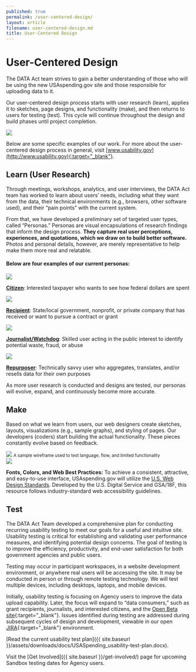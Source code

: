 ```yaml
---
published: true
permalink: /user-centered-design/
layout: article
filename: user-centered-design.md
title: User-Centered Design
---
```



# User-Centered Design

The DATA Act team strives to gain a better understanding of those who will be using the new USAspending.gov site and those responsible for uploading data to it.

<!-- this is a test comment -->

Our user-centered design process starts with user research (learn), applies it to sketches, page designs, and functionality (make), and then returns to users for testing (test). This cycle will continue throughout the design and build phases until project completion.


<img class="learn-test-make" src="{{ site.baseurl }}/assets/graphics/learn-test-make.svg">


Below are some specific examples of our work.  For more about the user-centered design process in general, visit [www.usability.gov](http://www.usability.gov){:target="_blank"}.


## Learn (User Research)

Through meetings, workshops, analytics, and user interviews, the DATA Act team has worked to learn about users’ needs, including what they want from the data, their technical environments (e.g., browsers, other software used), and their “pain points” with the current system. 

From that, we have developed a preliminary set of targeted user types, called “Personas.” Personas are visual encapsulations of research findings that inform the design process. **They capture real user perceptions, experiences, and quotations, which we draw on to build better software.** Photos and personal details, however, are merely representative to help make them more real and relatable.

#### Below are four examples of our current personas:

<div class="row">
    <div class="col-md-6 persona-block">
        <div class="cell">
            <img src="{{ site.baseurl }}/assets/img/user_personas/citizen_mug.jpg" class="img-responsive img-circle">
        </div>
        <p><a href="{{ site.baseurl }}/assets/downloads/user_personas/Citizen_user_persona.pdf" target='_blank'><strong>Citizen</strong></a>: Interested taxpayer who wants to see how federal dollars are spent</p>
    </div>
    <div class="col-md-6 persona-block">
        <div class="cell">
            <img src="{{ site.baseurl }}/assets/img/user_personas/recipient_mug.jpg" class="img-responsive img-circle">
        </div>
        <p><a href="{{ site.baseurl }}/assets/downloads/user_personas/Recipient_user_persona.pdf" target='_blank'><strong>Recipient</strong></a>: State/local government, nonprofit, or private company that has received or want to pursue a contract or grant</p>
    </div>
</div>

<div class="row">
    <div class="col-md-6 persona-block">
        <div class="cell">
            <img src="{{ site.baseurl }}/assets/img/user_personas/journalist_mug.jpg" class="img-responsive img-circle">
        </div>
        <p><a href="{{ site.baseurl }}/assets/downloads/user_personas/Journalist_user_persona.pdf" target='_blank'><strong>Journalist/Watchdog</strong></a>: Skilled user acting in the public interest to identify potential waste, fraud, or abuse</p>
    </div>
    <div class="col-md-6 persona-block">
        <div class="cell">
            <img src="{{ site.baseurl }}/assets/img/user_personas/repurposer_mug.jpg" class="img-responsive img-circle">
        </div>
        <p><a href="{{ site.baseurl }}/assets/downloads/user_personas/Repurposer_user_persona.pdf" target='_blank'><strong>Repurposer</strong></a>: Technically savvy user who aggregates, translates, and/or resells data for their own purposes</p>
    </div>
</div>

As more user research is conducted and designs are tested, our personas will evolve, expand, and continuously become more accurate.


## Make


<div class="row">
    <div class="col-md-8">
        <p>Based on what we learn from users, our web designers create sketches, layouts, visualizations (e.g., sample graphs), and styling of pages. Our developers (coders) start building the actual functionality. These pieces constantly evolve based on feedback.</p>
        <img src="{{ site.baseurl }}/assets/img/wire-example.jpg" class="img-responsive center-block">
        <small class='text-center center-block'>A sample wireframe used to test language, flow, and limited functionality</small>
    </div>
    <div class="col-md-4 alert-block">
    	<img src="{{ site.baseurl }}/assets/img/18f_style.jpg" class="pull-left">
    	<p><strong>Fonts, Colors, and Web Best Practices:</strong> To achieve a consistent, attractive, and easy-to-use interface, USAspending.gov will utilize the <a href='https://playbook.cio.gov/designstandards/' target="_blank">U.S. Web Design Standards</a>. Developed by the U.S. Digital Service and GSA/18F, this resource follows industry-standard web accessibility guidelines.</p>
    </div>
</div>



## Test

The DATA Act Team developed a comprehensive plan for conducting recurring usability testing to meet our goals for a useful and intuitive site. Usability testing is critical for establishing and validating user performance measures, and identifying potential design concerns. The goal of testing is to improve the efficiency, productivity, and end-user satisfaction for both government agencies and public users.

Testing may occur in participant workspaces, in a website development environment, or anywhere real users will be accessing the site. It may be conducted in person or through remote testing technology.  We will test multiple devices, including desktops, laptops, and mobile devices.

Initially, usability testing is focusing on Agency users to improve the data upload capability. Later, the focus will expand to “data consumers,” such as grant recipients, journalists, and interested citizens, and the [Open Beta site](https://openbeta.usaspending.gov/){:target="_blank"}. Issues identified during testing are addressed during subsequent cycles of design and development, viewable in our open [JIRA](https://federal-spending-transparency.atlassian.net/secure/BrowseProjects.jspa?selectedCategory=all&selectedProjectType=all){:target="_blank"} environment.


[Read the current usability test plan]({{ site.baseurl }}/assets/downloads/docs/USASpending_usability-test-plan.docx).

Visit the [Get Involved]({{ site.baseurl }}/get-involved/) page for upcoming Sandbox testing dates for Agency users.
